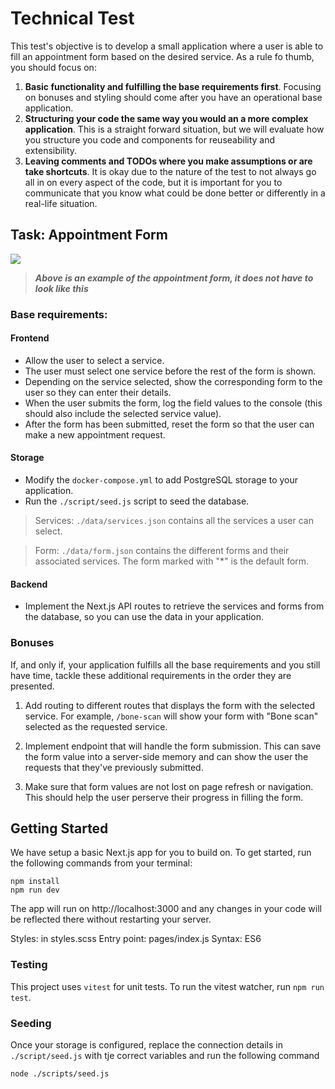 # Technical Test

This test's objective is to develop a small application where a user is able to fill an appointment form based on the desired service. As a rule fo thumb, you should focus on:
1. **Basic functionality and fulfilling the base requirements first**. Focusing on bonuses and styling should come after you have an operational base application.
2. **Structuring your code the same way you would an a more complex application**. This is a straight forward situation, but we will evaluate how you structure you code and components for reuseability and extensibility. 
3. **Leaving comments and TODOs where you make assumptions or are take shortcuts**. It is okay due to the nature of the test to not always go all in on every aspect of the code, but it is important for you to communicate that you know what could be done better or differently in a real-life situation.

## Task: Appointment Form

![](https://user-images.githubusercontent.com/31007761/114183240-761c6c00-9911-11eb-8b9a-fc7b3b8ca04b.png)

> _**Above is an example of the appointment form, it does not have to look like this**_

### Base requirements:

#### Frontend

- Allow the user to select a service.
- The user must select one service before the rest of the form is shown.
- Depending on the service selected, show the corresponding form to the user so they can enter their details.
- When the user submits the form, log the field values to the console (this should also include the selected service value).
- After the form has been submitted, reset the form so that the user can make a new appointment request.

#### Storage

- Modify the `docker-compose.yml` to add PostgreSQL storage to your application.
- Run the `./script/seed.js` script to seed the database.

> Services: `./data/services.json`
contains all the services a user can select.

> Form: `./data/form.json` 
contains the different forms and their associated services. The form marked with "*" is the default form.

#### Backend

- Implement the Next.js API routes to retrieve the services and forms from the database, so you can use the data in your application.

### Bonuses

If, and only if, your application fulfills all the base requirements and you still have time, tackle these additional requirements in the order they are presented.

1. Add routing to different routes that displays the form with the selected service. For example, `/bone-scan` will show your form with "Bone scan" selected as the requested service.

2. Implement endpoint that will handle the form submission. This can save the form value into a server-side memory and can show the user the requests that they've previously submitted.

3. Make sure that form values are not lost on page refresh or navigation. This should help the user perserve their progress in filling the form.

## Getting Started

We have setup a basic Next.js app for you to build on. To get started, run the following commands from your terminal:

```
npm install
npm run dev
```

The app will run on http://localhost:3000 and any changes in your code will be reflected there without restarting your server.

Styles: in styles.scss
Entry point: pages/index.js
Syntax: ES6

### Testing

This project uses `vitest` for unit tests. To run the vitest watcher, run `npm run test`.

### Seeding

Once your storage is configured, replace the connection details in `./script/seed.js` with tje correct variables and run the following command

```
node ./scripts/seed.js
```
